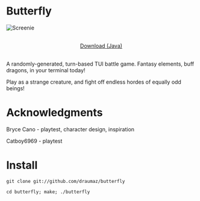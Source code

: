 # Butterfly
![Screenie](https://github.com/draumaz/butterfly-java/blob/main/screenshot-neu.png?raw=true "Screenshot")
<p align="center">
  <b></b><br>
  <a href="https://github.com/draumaz/butterfly/releases/latest">Download (Java)</a>
  <br><br>

  A randomly-generated, turn-based TUI battle game. Fantasy elements, buff dragons, in your terminal today!
  
  Play as a strange creature, and fight off endless hordes of equally odd beings!

# Acknowledgments

Bryce Cano - playtest, character design, inspiration

Catboy6969 - playtest

# Install
  
```git clone git://github.com/draumaz/butterfly```
  
```cd butterfly; make; ./butterfly ```
